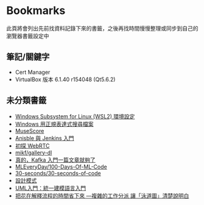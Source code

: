 # Bookmarks

此頁將會列出先前找資料記錄下來的書籤，之後再找時間慢慢整理或同步到自己的瀏覽器書籤設定中

## 筆記/關鍵字

- Cert Manager
- VirtualBox 版本 6.1.40 r154048 (Qt5.6.2)

## 未分類書籤

- [Windows Subsystem for Linux (WSL2) 環境設定](https://hackmd.io/@billsun/BJByCIUHf)
- [Windows 用正規表達式搜尋檔案](https://superuser.com/a/1161653)
- [MuseScore](https://github.com/musescore/MuseScore)
- [Anisble 與 Jenkins 入門](https://ithelp.ithome.com.tw/users/20103346/ironman/1473)
- [初探 WebRTC](https://medium.com/@jedy05097952/%E5%88%9D%E6%8E%A2-webrtc-%E6%89%8B%E6%8A%8A%E6%89%8B%E5%BB%BA%E7%AB%8B%E7%B7%9A%E4%B8%8A%E8%A6%96%E8%A8%8A-1-5e9d4702e8e8)
- [mikf/gallery-dl](https://github.com/mikf/gallery-dl)
- [真的，Kafka 入門一篇文章就夠了](https://www.796t.com/content/1574928184.html)
- [MLEveryDay/100-Days-Of-ML-Code](https://github.com/MLEveryday/100-Days-Of-ML-Code)
- [30-seconds/30-seconds-of-code](https://github.com/30-seconds/30-seconds-of-code)
- [設計模式](https://ithelp.ithome.com.tw/articles/10201706)
- [UML入門：統一建模語言入門](http://www.dotspace.idv.tw/Jyemii/umlcolumn/articles/umlwriting/UMLBasics/UMLBasics.htm)
- [把花在解釋流程的時間省下來 —複雜的工作分派 讓「泳道圖」清楚說明白](https://www.businesstoday.com.tw/article/category/80407/post/201805040057/)
